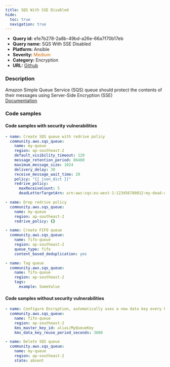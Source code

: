 ```yaml
---
title: SQS With SSE Disabled
hide:
  toc: true
  navigation: true
---
```


<style>
  .highlight .hll {
    background-color: #ff171742;
  }
  .md-content {
    max-width: 1100px;
    margin: 0 auto;
  }
</style>

-   **Query id:** e1e7b278-2a8b-49bd-a26e-66a7f70b17eb
-   **Query name:** SQS With SSE Disabled
-   **Platform:** Ansible
-   **Severity:** <span style="color:#C60">Medium</span>
-   **Category:** Encryption
-   **URL:** [Github](https://github.com/Checkmarx/kics/tree/master/assets/queries/ansible/aws/sqs_with_sse_disabled)

### Description
Amazon Simple Queue Service (SQS) queue should protect the contents of their messages using Server-Side Encryption (SSE)<br>
[Documentation](https://docs.ansible.com/ansible/latest/collections/community/aws/sqs_queue_module.html#ansible-collections-community-aws-sqs-queue-module)

### Code samples
#### Code samples with security vulnerabilities
```yaml title="Positive test num. 1 - yaml file" hl_lines="16 2 29 22"
- name: Create SQS queue with redrive policy
  community.aws.sqs_queue:
    name: my-queue
    region: ap-southeast-2
    default_visibility_timeout: 120
    message_retention_period: 86400
    maximum_message_size: 1024
    delivery_delay: 30
    receive_message_wait_time: 20
    policy: "{{ json_dict }}"
    redrive_policy:
      maxReceiveCount: 5
      deadLetterTargetArn: arn:aws:sqs:eu-west-1:123456789012:my-dead-queue

- name: Drop redrive policy
  community.aws.sqs_queue:
    name: my-queue
    region: ap-southeast-2
    redrive_policy: {}

- name: Create FIFO queue
  community.aws.sqs_queue:
    name: fifo-queue
    region: ap-southeast-2
    queue_type: fifo
    content_based_deduplication: yes

- name: Tag queue
  community.aws.sqs_queue:
    name: fifo-queue
    region: ap-southeast-2
    tags:
      example: SomeValue

```


#### Code samples without security vulnerabilities
```yaml title="Negative test num. 1 - yaml file"
- name: Configure Encryption, automatically uses a new data key every hour
  community.aws.sqs_queue:
    name: fifo-queue
    region: ap-southeast-2
    kms_master_key_id: alias/MyQueueKey
    kms_data_key_reuse_period_seconds: 3600

- name: Delete SQS queue
  community.aws.sqs_queue:
    name: my-queue
    region: ap-southeast-2
    state: absent

```
